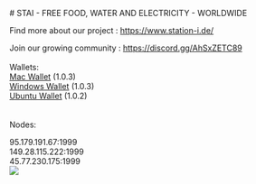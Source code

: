 <p id="station"></p>
# STAI - FREE FOOD, WATER AND ELECTRICITY - WORLDWIDE

Find more about our project : https://www.station-i.de/

Join our growing community : https://discord.gg/AhSxZETC89
<br><br>
Wallets:<br>
<a href="https://github.com/STATION-I/staicoin-blockchain/releases/download/1.0.3/staicoin-1.0.3.dmg">Mac Wallet</a> (1.0.3)<br>
<a href="https://github.com/STATION-I/staicoin-blockchain/releases/download/1.0.3/staicoinSetup-1.0.3.exe">Windows Wallet</a> (1.0.3)<br>
<a href="https://github.com/STATION-I/staicoin-blockchain/releases/download/1.0.3/staicoin-blockchain_1.0.3_amd64.deb">Ubuntu Wallet</a> (1.0.2)<br>
<br><br>
Nodes:

95.179.191.67:1999<br>
149.28.115.222:1999<br>
45.77.230.175:1999<br>
<img src="https://www.station-i.de/wp-content/uploads/2016/07/sw_zuweso_iguru_station-i_gruen.jpg"/>
